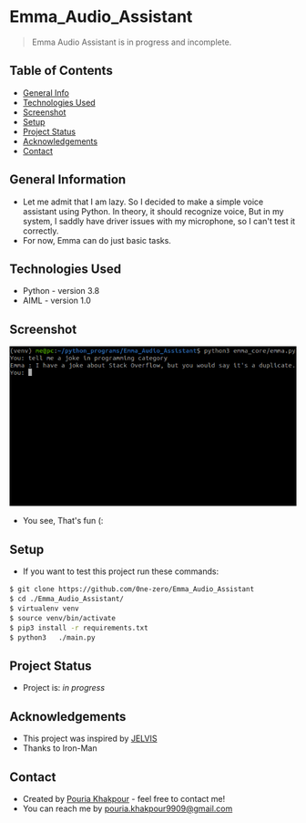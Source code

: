 # Emma_Audio_Assistant
> Emma Audio Assistant is in progress and incomplete.

## Table of Contents
* [General Info](#general-information)
* [Technologies Used](#technologies-used)
* [Screenshot](#screenshot)
* [Setup](#setup)
* [Project Status](#project-status)
* [Acknowledgements](#acknowledgements)
* [Contact](#contact)
<!-- * [License](#license) -->


## General Information
- Let me admit that I am lazy. So I decided to make a simple voice assistant using Python.
In theory, it should recognize voice, But in my system, I saddly have driver issues with my microphone, so I can't test it correctly.
- For now, Emma can do just basic tasks.


## Technologies Used
- Python - version 3.8
- AIML   - version 1.0

## Screenshot
![Emma-joke](https://github.com/0ne-zero/Emma_Audio_Assistant/blob/main/screenshot/Screenshot%20from%202022-02-28%2015-04-40-cleaned.png)
- You see, That's fun (:

## Setup
- If you want to test this project run these commands:

```bash
$ git clone https://github.com/0ne-zero/Emma_Audio_Assistant
$ cd ./Emma_Audio_Assistant/
$ virtualenv venv
$ source venv/bin/activate
$ pip3 install -r requirements.txt
$ python3   ./main.py
```

## Project Status
- Project is: _in progress_

## Acknowledgements
- This project was inspired by [JELVIS](https://github.com/kiahamedi/JELVIS)
- Thanks to Iron-Man


## Contact
- Created by [Pouria Khakpour](https://github.com/0ne-zero) - feel free to contact me!
- You can reach me by pouria.khakpour9909@gmail.com

